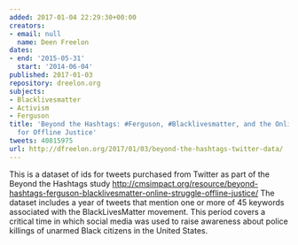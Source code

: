```yaml
---
added: 2017-01-04 22:29:30+00:00
creators:
- email: null
  name: Deen Freelon
dates:
- end: '2015-05-31'
  start: '2014-06-04'
published: 2017-01-03
repository: dreelon.org
subjects:
- Blacklivesmatter
- Activism
- Ferguson
title: 'Beyond the Hashtags: #Ferguson, #Blacklivesmatter, and the Online Struggle
  for Offline Justice'
tweets: 40815975
url: http://dfreelon.org/2017/01/03/beyond-the-hashtags-twitter-data/
---
```


This is a dataset of ids for tweets purchased from Twitter as part of the Beyond the Hashtags study http://cmsimpact.org/resource/beyond-hashtags-ferguson-blacklivesmatter-online-struggle-offline-justice/ The dataset includes a year of tweets that mention one or more of 45 keywords associated with the BlackLivesMatter movement. This period covers a critical time in which social media was used to raise awareness about police killings of unarmed Black citizens in the United States.
